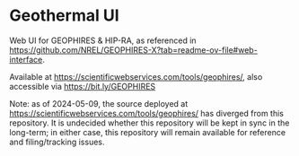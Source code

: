 # Geothermal UI

Web UI for GEOPHIRES & HIP-RA, as referenced in https://github.com/NREL/GEOPHIRES-X?tab=readme-ov-file#web-interface.

Available at https://scientificwebservices.com/tools/geophires/, also accessible via https://bit.ly/GEOPHIRES

Note: as of 2024-05-09, the source deployed at https://scientificwebservices.com/tools/geophires/ has diverged from this repository.
It is undecided whether this repository will be kept in sync in the long-term; in either case, this repository will remain available for reference and filing/tracking issues.
